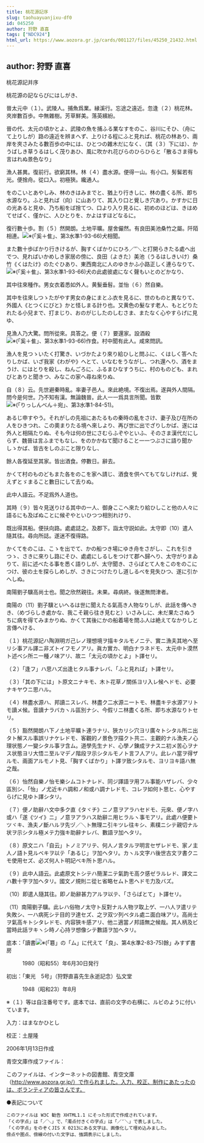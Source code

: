 ```yaml
---
title: 桃花源記序
slug: taohuayuanjixu-df0
id: 045250
author: 狩野 直喜
tags: ["NDC924"]
html_url: https://www.aozora.gr.jp/cards/001127/files/45250_21432.html
---
```


## author: 狩野 直喜

桃花源記并序


桃花源の記ならびにはしがき、



晉太元中（１）。武陵人。捕魚爲業。縁溪行。忘途之遠近。忽逢（２）桃花林。夾岸數百歩。中無雜樹。芳草鮮美。落英繽紛。


晉の代、太元の頃かとよ、武陵の魚を捕ふる業なすをのこ、谷川にそひ、（舟にて上りしが）路の遠近を辨まへず、上りける程にふと見れば、桃花の林あり、兩岸を夾さみたる數百歩の中には、ひとつの雜木だになく、（其（３）下には）、かうばしき草うるはしく茂りあひ、風に吹かれ花びらのひらひらと「散るさま得も言はれぬ景色なり」



漁人甚異。復前行。欲窮其林。林（４）盡水源。便得一山。有小口。髣髴若有光。便捨舟。從口入。初極狹。纔通人。


をのこいとあやしみ、林のきはみまでと、猶上り行きしに、林の盡くる所、即ち水源なり。ふと見れば（向）に山ありて、其入り口と覺しき穴あり。かすかに日の光あると見ゆ、乃ち船をば捨てつ、口より入り見るに、初めのほどは、きはめてせばく、僅かに、人ひとりを、かよはすほどなるに。



復行數十歩。割（５）然開朗。土地平曠。屋舍儼然。有良田美池桑竹之屬。阡陌相連。![※(「奚＋隹」、第3水準1-93-66)](https://www.aozora.gr.jp/cards/001127/files/../../../gaiji/1-93/1-93-66.png)犬相聞。


また數十歩ばかり行きけるが、胸すくばかりにひろ／″＼と打開らきたる處へ出でつ、見ればいかめしき家居の傍に、良田（よきた）美池（うるはしきいけ）桑竹《くはたけ》のたぐひあり、東西南北に人のゆきかふ小路正しく連らなりて、![※(「奚＋隹」、第3水準1-93-66)](https://www.aozora.gr.jp/cards/001127/files/../../../gaiji/1-93/1-93-66.png)犬の此處彼處になく聲もいとのどかなり、



其中往來種作。男女衣着悉如外人。黄髮垂髫。並怡（６）然自樂。


其中を往來しつゝたがやす男女の身にまとふ衣を見るに、世のものと異なりて、外國人《とつくにびと》かと怪しまる計り也。又黄色の髮なす老人、もとどりたれたる小兒まで、打まじり、おのがじしたのしむさま、またなく心やすらげに見ゆ、



見漁人乃大驚。問所從來。具答之。便（７）要還家。設酒殺![※(「奚＋隹」、第3水準1-93-66)](https://www.aozora.gr.jp/cards/001127/files/../../../gaiji/1-93/1-93-66.png)作食。村中聞有此人。咸來問訊。


漁人を見つゝいたく打驚き、いづかたより來り給ひしと問ふに、くはしく答へたりしかば、いざ我家《わがや》へとて、いなむをうながし、つれ還へり、酒をまうけ、にはとりを殺し、ねんごろに、ふるまひなすうちに、村のものども、まれびとありと聞きつ、みなこの家へ尋ね來りぬ、



自（８）云。先世避秦時亂。率妻子邑人。來此絶境。不復出焉。遂與外人間隔。問今是何世。乃不知有漢。無論魏晉。此人一一爲具言所聞。皆歎![※(「りっしんべん＋宛」、第3水準1-84-51)](https://www.aozora.gr.jp/cards/001127/files/../../../gaiji/1-84/1-84-51.png)。


あるじ申すやう。それがしの先祖にあたるもの秦時の亂をさけ、妻子及び在所の人をひきつれ、この奧まりたる境へ來しより、再び世に出でざりしかば、遂には外人と相隔たりぬ、そも今は何の世にさむらふぞやといふ、そのさま漢代だにしらず、魏晉は言ふまでもなし、をのかかねて聞けること一一つぶさに語り聞かしゝかば、皆古をしのぶこと限りなし、



餘人各復延至其家。皆出酒食。停數日。辭去。


かくて村のものどもまた各をのこを家へ請じ、酒食を供へてもてなしければ、覺えずとゞまること數日にして去りぬ。



此中人語云。不足爲外人道也。


其時（９）皆々見送りける其中の一人、御身ここへ來たり給ひしこと他の人々に語るにも及ばぬことに候ぞやといひつつ相別れけり、



既出得其船。便扶向路。處處誌之。及郡下。詣太守説如此。太守即（10）遣人隨其往。尋向所誌。遂迷不復得路。


かくてをのこは、こゝを出でて、かの船つき場にゆき舟をさがし、これを引きつゝ、さきに來りし路にそひ、處處にしるしをつけて郡へ歸へり、太守がりまゐりて、前に述べたる事を悉く語りしが、太守聞き、さらばとて人をこのをのこにつけ、彼の土を探らしめしが、さきにつけたりし道しるべを見失ひつ、遂に引かへしぬ。



南陽劉子驥高尚士也。聞之欣然親往。未果。尋病終。後遂無問津者。


南陽の（11）劉子驥といへるは世に聞えたる氣高き人物なりしが、此話を傳へきき、（めづらしき處かな、我こそ親ら往き見むと）いさみしに、未だ果たさぬうちに病を得てみまかりぬ、かくて其後にかの船着場を問ふ人は絶えてなかりしと言傳へける、





（１）桃花源記ハ陶淵明ガ己レノ理想境ヲ描キタルモノニテ、實ニ漁夫其地ヘ至リシ事アル譯ニ非ズトイフモノアリ。眞カ實カ、明白ナラネドモ、太元中ト漠然ト述ベシ所ニ一種ノ味アリ、故ニ「太元の頃かとよ」ト譯セリ。

（２）「逢フ」ハ思ハズ出逢ヒタル事ナレバ、「ふと見れば」ト譯セリ。

（３）「其の下には」ト原文ニナキモ、木ト花草ノ關係ヨリ入レ候ヘドモ、必要ナキヤウニ思ハル。

（４）林盡水源ハ、邦讀ニスレバ、林盡ク二水源ニ一トモ、林盡キテ水源アリトモ讀メ候。音讀ナラバカヽル區別ナシ、今假リニ林盡くる所、即ち水源なりトセリ。

（５）豁然開朗ハ下ノ土地平曠ト連ラナリ、狹カリシ穴ヨリ廣々トシタル所ニ出タト解スル事誤リナケレドモ、客觀的ノ景色ヲ描クト共ニ、主觀的ナル漁夫ノ心理状態ノ一變シタル事ヲ含ム。道學先生ナド、心學ノ錬成ヲナスニ初メ苦心ヲナス状態ヨリ大悟ニ至ルマデノ階段ヲ示シタルモノト言フ人アリ。此レハ當ヲ得ザルモ、兩面アルモノト見、「胸すくばかり」ト譯ヲ致シタルモ、ヨリヨキ語ハ無之哉。

（６）怡然自樂ノ怡モ樂シムコトナレド、同ジ譯語ヲ用フル事能ハザレバ、少々區別シ、「怡」ノ尤近キハ調和ノ和或ハ調ナレドモ、コレヲ如何ト思ヒ、心やすらげに見ゆト譯シタリ。

（７）便ノ助辭ハ文中多ク直《タヾチ》ニノ意ヲアラハセドモ、元來、便ノ字ハ或ハ「遂《ツイ》ニ」ノ意ヲアラハス助辭ニ用ヒラルヽ事モアリ。此處ハ便要トツヾキ、漁夫ノ斷ハルヲ先ヅ／＼ト無理ニ引キツレ往キシ、素樸ニシテ親切ナル状ヲ示シタル極メテ力強キ助辭ナレバ、數語ヲ加ヘタリ。

（８）原文ニハ「自云」トノミアリテ、何人ノ言タルヲ明言セザレドモ、家ノ主人ノ語ト見ルベキヲ以テ「あるじ」ヲ加ヘタリ。カヽル文字ハ後世古文ヲ書クニモ使用セズ、必ズ何人ト明記ベキ所ト思ハル。

（９）此中人語云。此處原文トシテハ簡潔ニテ氣韵モ高ク感ゼラルレド、譯文ニハ數十字ヲ加ヘタリ。國文ノ規則ニ從ヒ省略セムト思ヘドモ力及バズ。

（10）即遣人隨其往。即ノ助辭甚力アルヲ以テ、「さらばとて」ト譯セリ。

（11）南陽劉子驥。此レハ俗物ノ太守ト反對ナル人物ヲ取上ゲ、一ハ人ヲ遣リテ失敗シ、一ハ病死シテ目的ヲ達セズ、之ヲ双ツ列ベタル處ニ面白味アリ。高尚士ヲ氣高キトシタレドモ、内容狹キ感アリ、他ニ適當ノ邦語無之候哉。其人柄及ビ當時此話ヲキヽシ時ノ心持ヲ想像シテ數語ヲ加ヘタリ。













底本：「讀書![※(「簒」の「ム」に代えて「良」、第4水準2-83-75)](https://www.aozora.gr.jp/cards/001127/files/../../../gaiji/2-83/2-83-75.png)餘」みすず書房


　　　1980（昭和55）年6月30日発行

初出：「東光　5号」（狩野直喜先生永逝記念）弘文堂

　　　1948（昭和23）年8月

※（１）等は自注番号です。底本では、直前の文字の右横に、ルビのように付いています。

入力：はまなかひとし

校正：土屋隆

2006年1月13日作成

青空文庫作成ファイル：

このファイルは、インターネットの図書館、青空文庫（http://www.aozora.gr.jp/）で作られました。入力、校正、制作にあたったのは、ボランティアの皆さんです。











●表記について


	このファイルは W3C 勧告 XHTML1.1 にそった形式で作成されています。
	「くの字点」は「／＼」で、「濁点付きくの字点」は「／″＼」で表しました。
	「くの字点」をのぞくJIS X 0213にある文字は、画像化して埋め込みました。
	傍点や圏点、傍線の付いた文字は、強調表示にしました。